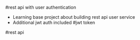 #rest api with user authentication
+ Learning base project about building rest api user service
+ Additional jwt auth included
#jwt token

#rest api

